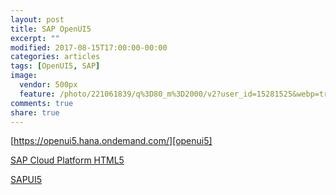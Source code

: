 ```yaml
---
layout: post
title: SAP OpenUI5
excerpt: ""
modified: 2017-08-15T17:00:00-00:00
categories: articles
tags: [OpenUI5, SAP]
image:
  vendor: 500px
  feature: /photo/221061839/q%3D80_m%3D2000/v2?user_id=15281525&webp=true&sig=cea61d6f5a9f4e63ff8218dc2ec0caa08e293b442461e33a480368ac6c2cacad
comments: true
share: true
---
```


[https://openui5.hana.ondemand.com/][openui5]

[SAP Cloud Platform HTML5][sap-cloud-html5]

[SAPUI5][SAPUI5]


[openui5]:https://openui5.hana.ondemand.com/
[sap-cloud-html5]:https://help.sap.com/viewer/65de2977205c403bbc107264b8eccf4b/Cloud/en-US/39723061bc4b4b679726b120cbefdf5a.html
[SAPUI5]:https://help.sap.com/saphelp_uiaddon10/helpdata/en/95/d113be50ae40d5b0b562b84d715227/frameset.htm
